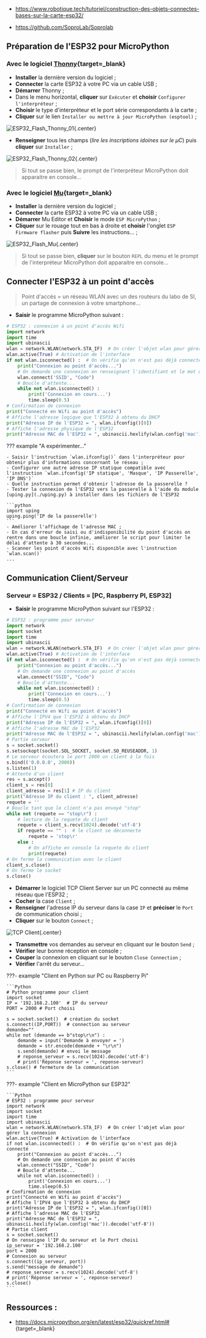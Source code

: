 
- <https://www.robotique.tech/tutoriel/construction-des-objets-connectes-bases-sur-la-carte-esp32/>

- <https://github.com/SoproLab/Soprolab>

<!-- 
- https://www.youtube.com/@christianducros/videos
- https://github.com/christianDUCROS -->



## Préparation de l'ESP32 pour MicroPython

### Avec le logiciel [Thonny](https://thonny.org){target=_blank}

- **Installer** la dernière version du logiciel ;
- **Connecter** la carte ESP32 à votre PC via un cable USB ;
- **Démarrer** Thonny ;
- Dans le menu horizontal, **cliquer** sur `Exécuter` et **choisir** `Configurer l'interpréteur` ;
- **Choisir** le type d'interpréteur et le port série correspondants à la carte ;
- **Cliquer** sur le lien `Installer ou mettre à jour MicroPython (esptool)` ;

![ESP32_Flash_Thonny_01](./images/ESP32_Flash_Thonny_01.png){.center}

- **Renseigner** tous les champs (*lire les inscriptions idoines sur le µC*) puis **cliquer** sur `Installer` ;

![ESP32_Flash_Thonny_02](./images/ESP32_Flash_Thonny_02.png){.center}

> Si tout se passe bien, le prompt de l'interpréteur MicroPython doit apparaitre en console...

### Avec le logiciel [Mu](https://codewith.mu/en/download){target=_blank}

- **Installer** la dernière version du logiciel ;
- **Connecter** la carte ESP32 à votre PC via un cable USB ;
- **Démarrer** Mu Editor  et **Choisir** le mode `ESP MicroPython` ;
- **Cliquer** sur le rouage tout en bas à droite et **choisir** l'onglet `ESP Firmware flasher` puis **Suivre** les instructions...  ;

![ESP32_Flash_Mu](./images/ESP32_Flash_Mu.png){.center}

> Si tout se passe bien, **cliquer** sur le bouton `REPL` du menu et le prompt de l'interpréteur MicroPython doit apparaitre en console...

## Connecter l'ESP32 à un point d'accès

> Point d'accès = un réseau WLAN avec un des routeurs du labo de SI, un partage de connexion à votre smartphone...

- **Saisir** le programme MicroPython suivant :
```Python
# ESP32 : connexion à un point d'accès Wifi
import network
import time
import ubinascii
wlan = network.WLAN(network.STA_IF)  # On créer l'objet wlan pour gérer la connexion
wlan.active(True) # Activation de l'interface
if not wlan.isconnected() :  # On vérifie qu'on n'est pas déjà connecté
    print("Connexion au point d'accès...")
    # On demande une connexion en renseignant l'identifiant et le mot de passe du point d'accès
    wlan.connect('SSID', "Code")
    # Boucle d'attente...
    while not wlan.isconnected() :
        print('Connexion en cours...')
        time.sleep(0.5)
# Confirmation de connexion
print("Connecté en Wifi au point d'accès")
# Affiche l'adresse logique que l'ESP32 à obtenu du DHCP
print("Adresse IP de l'ESP32 = ", wlan.ifconfig()[0])
# Affiche l'adresse physique de l'ESP32
print("Adresse MAC de l'ESP32 = ", ubinascii.hexlify(wlan.config('mac')).decode('utf-8'))
```

<!-- ```Python
import network
import time
import ubinascii
wlan = network.WLAN(network.STA_IF)  # On créer l'objet wlan pour gérer la connexion
wlan.active(True) # Activation de l'interface
if not wlan.isconnected() :  # On vérifie qu'on n'est pas déjà connecté
    print("Connexion au point d'accès...")
    # On demande une connexion au point d'accès
    wlan.connect('WIFI_SI2', 'wifisi02')
    # Boucle d'attente...
    while not wlan.isconnected() :
        print('Connexion en cours...')
        time.sleep(0.5)
# Confirmation de connexion
print("Connecté en Wifi au point d'accès")
# Affiche l'IPV4 que l'ESP32 à obtenu du DHCP
print("Adresse IP de l'ESP32 = ", wlan.ifconfig()[0])
# Affiche l'adresse MAC de l'ESP32
print("Adresse MAC de l'ESP32 = ", ubinascii.hexlify(wlan.config('mac')).decode('utf-8'))
``` -->


??? example "A expérimenter..."

    - Saisir l'instruction `wlan.ifconfig()` dans l'interpréteur pour obtenir plus d'informations concernant le réseau ;
    - Configurer une autre adresse IP statique compatible avec l'instruction `wlan.ifconfig('IP statique', 'Masque', 'IP Passerelle', 'IP DNS')`
    - Quelle instruction permet d'obtenir l'adresse de la passerelle ?
    - Tester la connexion de l'ESP32 vers la passerelle à l'aide du module [uping.py](./uping.py) à installer dans les fichiers de l'ESP32

    ```python
    import uping
    uping.ping('IP de la passerelle')
    ```
    - Améliorer l'affichage de l'adresse MAC ;
    - En cas d'erreur de saisi ou d'indisponibilité du point d'accès on rentre dans une boucle infinie, améliorer le script pour limiter le délai d'attente à 30 secondes...   
    - Scanner les point d'accès Wifi disponible avec l'instruction `wlan.scan()`
    ...
    

## Communication Client/Serveur

### Serveur = ESP32 / Clients = [PC, Raspberry PI, ESP32]

- **Saisir** le programme MicroPython suivant sur l'ESP32 :

```Python
# ESP32 : programme pour serveur
import network
import socket
import time
import ubinascii
wlan = network.WLAN(network.STA_IF)  # On créer l'objet wlan pour gérer la connexion
wlan.active(True) # Activation de l'interface
if not wlan.isconnected() :  # On vérifie qu'on n'est pas déjà connecté
    print("Connexion au point d'accès...")
    # On demande une connexion au point d'accès
    wlan.connect("SSID", "Code")
    # Boucle d'attente...
    while not wlan.isconnected() :
        print('Connexion en cours...')
        time.sleep(0.5)
# Confirmation de connexion
print("Connecté en Wifi au point d'accès")
# Affiche l'IPV4 que l'ESP32 à obtenu du DHCP
print("Adresse IP de l'ESP32 = ", wlan.ifconfig()[0])
# Affiche l'adresse MAC de l'ESP32
print("Adresse MAC de l'ESP32 = ", ubinascii.hexlify(wlan.config('mac')).decode('utf-8'))
# Partie serveur
s = socket.socket()
s.setsockopt(socket.SOL_SOCKET, socket.SO_REUSEADDR, 1)
# Le serveur écoutera le port 2000 un client à la fois
s.bind(('0.0.0.0', 2000))
s.listen(1)
# Attente d'un client
res = s.accept()
client_s = res[0]
client_adresse = res[1] # IP du client
print("Adresse IP du client : ", client_adresse)
requete = ''
# Boucle tant que le client n'a pas envoyé "stop"
while not (requete == "stop\r") :
    # lecture de la requete du client
    requete = client_s.recv(1024).decode('utf-8')
    if requete == "" :  # le client se déconnecte
        requete = 'stop\r'
    else :
        # On affiche en console la requete du client
        print(requete)
# On ferme la communication avec le client
client_s.close()
# On ferme le socket
s.close()
```

<!--     
```
import network
import socket
import time
import ubinascii
wlan = network.WLAN(network.STA_IF)  # On créer l'objet wlan pour gérer la connexion
wlan.active(True) # Activation de l'interface
if not wlan.isconnected() :  # On vérifie qu'on n'est pas déjà connecté
    print("Connexion au point d'accès...")
    # On demande une connexion au point d'accès
    wlan.connect('WIFI_SI2', 'wifisi02')
    # Boucle d'attente...
    while not wlan.isconnected() :
        print('Connexion en cours...')
        time.sleep(0.5)
# Confirmation de connexion
print("Connecté en Wifi au point d'accès")
# Affiche l'IPV4 que l'ESP32 à obtenu du DHCP
print("Adresse IP de l'ESP32 = ", wlan.ifconfig()[0])
# Affiche l'adresse MAC de l'ESP32
print("Adresse MAC de l'ESP32 = ", ubinascii.hexlify(wlan.config('mac')).decode('utf-8'))
# Partie serveur
s = socket.socket()
s.setsockopt(socket.SOL_SOCKET, socket.SO_REUSEADDR, 1)
# Le serveur écoutera le port 2000 un client à la fois
s.bind(('0.0.0.0', 2000))
s.listen(1)
# Attente d'un client
res = s.accept()
client_s = res[0]
client_adresse = res[1] # IP du client
print("Adresse IP du client : ", client_adresse)
requete = ''
# Boucle tant que le client n'a pas envoyé "stop"
while not (requete == "stop\r") :
    # lecture de la requete du client
    requete = client_s.recv(1024).decode('utf-8')
    if requete == "" :  # le client se déconnecte
        requete = 'stop\r'
    else :
        # On affiche en console la requete du client
        print(requete)
# On ferme la communication avec le client
client_s.close()
# On ferme le socket
s.close()


```
 -->

- **Démarrer** le logiciel TCP Client Server sur un PC connecté au même réseau que l'ESP32 ;
- **Cocher** la case `Client` ;
- **Renseigner** l'adresse IP du serveur dans la case `IP` et **préciser** le `Port` de communication choisi ;
- **Cliquer** sur le bouton `Connect` ;

![TCP Client](./images/TCP_Client.png){.center}

- **Transmettre** vos demandes au serveur en cliquant sur le bouton `Send` ;
- **Vérifier** leur bonne réception en console ;
- **Couper** la connexion en cliquant sur le bouton `Close Connection` ;
- **Vérifier** l'arrêt du serveur...


???- example "Client en Python sur PC ou Raspberry Pi"

    ```Python
    # Python programme pour client
    import socket
    IP = '192.168.2.100'  # IP du serveur
    PORT = 2000 # Port choisi

    s = socket.socket()  # création du socket
    s.connect((IP,PORT))  # connection au serveur
    demande=""
    while not (demande == b"stop\r\n") :
        demande = input('Demande à envoyer = ')
        demande = str.encode(demande + "\r\n")
        s.send(demande) # envoi le message
        # reponse_serveur = s.recv(1024).decode('utf-8')
        # print('Réponse serveur = ', reponse-serveur)
    s.close() # fermeture de la communication
    ```

???- example "Client en MicroPython sur ESP32"

    ```Python
    # ESP32 : programme pour serveur
    import network
    import socket
    import time
    import ubinascii
    wlan = network.WLAN(network.STA_IF)  # On créer l'objet wlan pour gérer la connexion
    wlan.active(True) # Activation de l'interface
    if not wlan.isconnected() :  # On vérifie qu'on n'est pas déjà connecté
        print("Connexion au point d'accès...")
        # On demande une connexion au point d'accès
        wlan.connect("SSID", "Code")
        # Boucle d'attente...
        while not wlan.isconnected() :
            print('Connexion en cours...')
            time.sleep(0.5)
    # Confirmation de connexion
    print("Connecté en Wifi au point d'accès")
    # Affiche l'IPV4 que l'ESP32 à obtenu du DHCP
    print("Adresse IP de l'ESP32 = ", wlan.ifconfig()[0])
    # Affiche l'adresse MAC de l'ESP32
    print("Adresse MAC de l'ESP32 = ", ubinascii.hexlify(wlan.config('mac')).decode('utf-8'))
    # Partie client
    s = socket.socket()
    # On renseigne l'IP du serveur et le Port choisi
    ip_serveur = '192.168.2.100'
    port = 2000
    # Connexion au serveur
    s.connect((ip_serveur, port))
    s.send("message de demande")
    # reponse_serveur = s.recv(1024).decode('utf-8')
    # print('Réponse serveur = ', reponse-serveur)
    s.close()
    ```

## Ressources :

- <https://docs.micropython.org/en/latest/esp32/quickref.html#>{target=_blank}